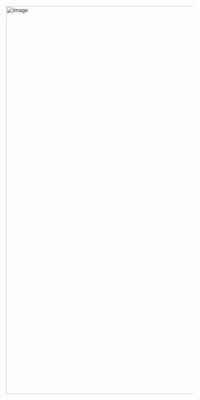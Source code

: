 <img width="736" height="1039" alt="image" src="https://github.com/user-attachments/assets/8cac885b-95f1-416a-bc42-867147dc4181" />


